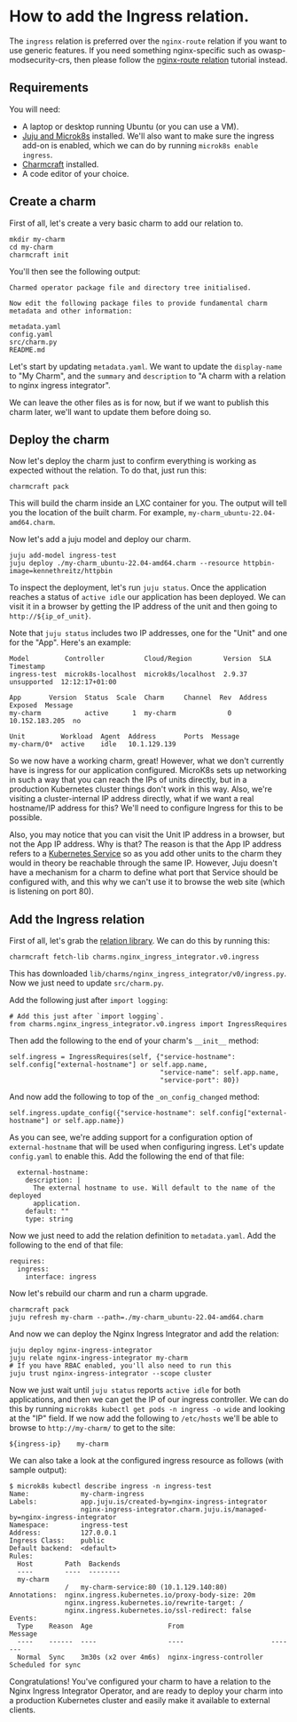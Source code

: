 # How to add the Ingress relation.

The `ingress` relation is preferred over the `nginx-route` relation if you want to use generic features. If you need
something nginx-specific such as owasp-modsecurity-crs, then please follow the [nginx-route relation](https://charmhub.io/nginx-ingress-integrator/docs/add-the-nginx-route-relation) tutorial instead.

## Requirements

You will need:
* A laptop or desktop running Ubuntu (or you can use a VM).
* [Juju and Microk8s](https://juju.is/docs/olm/microk8s) installed. We'll also want to make sure the ingress add-on is enabled, which we can do by running `microk8s enable ingress`.
* [Charmcraft](https://juju.is/docs/sdk/install-charmcraft) installed.
* A code editor of your choice.

## Create a charm

First of all, let's create a very basic charm to add our relation to.
```
mkdir my-charm
cd my-charm
charmcraft init
```
You'll then see the following output:
```
Charmed operator package file and directory tree initialised.

Now edit the following package files to provide fundamental charm metadata and other information:

metadata.yaml
config.yaml
src/charm.py
README.md
```
Let's start by updating `metadata.yaml`. We want to update the `display-name` to "My Charm", and the `summary` and `description` to "A charm with a relation to nginx ingress integrator".

We can leave the other files as is for now, but if we want to publish this charm later, we'll want to update them before doing so.

## Deploy the charm

Now let's deploy the charm just to confirm everything is working as expected without the relation. To do that, just run this:
```
charmcraft pack
```
This will build the charm inside an LXC container for you. The output will tell you the location of the built charm. For example, `my-charm_ubuntu-22.04-amd64.charm`.

Now let's add a juju model and deploy our charm.
```
juju add-model ingress-test
juju deploy ./my-charm_ubuntu-22.04-amd64.charm --resource httpbin-image=kennethreitz/httpbin
```
To inspect the deployment, let's run `juju status`. Once the application reaches a status of `active idle` our application has been deployed. We can visit it in a browser by getting the IP address of the unit and then going to `http://${ip_of_unit}`.

Note that `juju status` includes two IP addresses, one for the "Unit" and one for the "App". Here's an example:
```
Model         Controller          Cloud/Region        Version  SLA          Timestamp
ingress-test  microk8s-localhost  microk8s/localhost  2.9.37   unsupported  12:12:17+01:00

App       Version  Status  Scale  Charm     Channel  Rev  Address         Exposed  Message
my-charm           active      1  my-charm             0  10.152.183.205  no       

Unit         Workload  Agent  Address       Ports  Message
my-charm/0*  active    idle   10.1.129.139         
```

So we now have a working charm, great! However, what we don't currently have is ingress for our application configured. MicroK8s sets up networking in such a way that you can reach the IPs of units directly, but in a production Kubernetes cluster things don't work in this way. Also, we're visiting a cluster-internal IP address directly, what if we want a real hostname/IP address for this? We'll need to configure Ingress for this to be possible.

Also, you may notice that you can visit the Unit IP address in a browser, but not the App IP address. Why is that? The reason is that the App IP address refers to a [Kubernetes Service](https://kubernetes.io/docs/concepts/services-networking/service/) so as you add other units to the charm they would in theory be reachable through the same IP. However, Juju doesn't have a mechanism for a charm to define what port that Service should be configured with, and this why we can't use it to browse the web site (which is listening on port 80).

## Add the Ingress relation

First of all, let's grab the [relation library](https://charmhub.io/nginx-ingress-integrator/libraries/ingress). We can do this by running this:
```
charmcraft fetch-lib charms.nginx_ingress_integrator.v0.ingress
```
This has downloaded `lib/charms/nginx_ingress_integrator/v0/ingress.py`. Now we just need to update `src/charm.py`.

Add the following just after `import logging`:
```
# Add this just after `import logging`.
from charms.nginx_ingress_integrator.v0.ingress import IngressRequires
```
Then add the following to the end of your charm's `__init__` method:
```
self.ingress = IngressRequires(self, {"service-hostname": self.config["external-hostname"] or self.app.name,
                                      "service-name": self.app.name,
                                      "service-port": 80})
```
And now add the following to top of the `_on_config_changed` method:
```
self.ingress.update_config({"service-hostname": self.config["external-hostname"] or self.app.name})
```
As you can see, we're adding support for a configuration option of `external-hostname` that will be used when configuring ingress. Let's update `config.yaml` to enable this. Add the following the end of that file:
```
  external-hostname:
    description: |
      The external hostname to use. Will default to the name of the deployed
      application.
    default: ""
    type: string
```
Now we just need to add the relation definition to `metadata.yaml`. Add the following to the end of that file:
```
requires:
  ingress:
    interface: ingress
```
Now let's rebuild our charm and run a charm upgrade.
```
charmcraft pack
juju refresh my-charm --path=./my-charm_ubuntu-22.04-amd64.charm
```
And now we can deploy the Nginx Ingress Integrator and add the relation:
```
juju deploy nginx-ingress-integrator
juju relate nginx-ingress-integrator my-charm
# If you have RBAC enabled, you'll also need to run this
juju trust nginx-ingress-integrator --scope cluster
```
Now we just wait until `juju status` reports `active idle` for both applications, and then we can get the IP of our ingress controller. We can do this by running `microk8s kubectl get pods -n ingress -o wide` and looking at the "IP" field. If we now add the following to `/etc/hosts` we'll be able to browse to `http://my-charm/` to get to the site:
```
${ingress-ip}    my-charm
```
We can also take a look at the configured ingress resource as follows (with sample output):
```
$ microk8s kubectl describe ingress -n ingress-test
Name:             my-charm-ingress
Labels:           app.juju.is/created-by=nginx-ingress-integrator
                  nginx-ingress-integrator.charm.juju.is/managed-by=nginx-ingress-integrator
Namespace:        ingress-test
Address:          127.0.0.1
Ingress Class:    public
Default backend:  <default>
Rules:
  Host        Path  Backends
  ----        ----  --------
  my-charm    
              /   my-charm-service:80 (10.1.129.140:80)
Annotations:  nginx.ingress.kubernetes.io/proxy-body-size: 20m
              nginx.ingress.kubernetes.io/rewrite-target: /
              nginx.ingress.kubernetes.io/ssl-redirect: false
Events:
  Type    Reason  Age                   From                      Message
  ----    ------  ----                  ----                      -------
  Normal  Sync    3m30s (x2 over 4m6s)  nginx-ingress-controller  Scheduled for sync
```
Congratulations! You've configured your charm to have a relation to the Nginx Ingress Integrator Operator, and are ready to deploy your charm into a production Kubernetes cluster and easily make it available to external clients.
